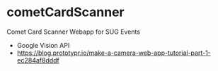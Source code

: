 # cometCardScanner
Comet Card Scanner Webapp for SUG Events

- Google Vision API
- https://blog.prototypr.io/make-a-camera-web-app-tutorial-part-1-ec284af8dddf

